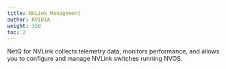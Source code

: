```yaml
---
title: NVLink Management
author: NVIDIA
weight: 350
toc: 2
---
```


NetQ for NVLink collects telemetry data, monitors performance, and allows you to configure and manage NVLink switches running NVOS.

<!--link to marketing webpage if available-->

<!--insert TOC with links
 - Install NetQ for NVLink
 -->